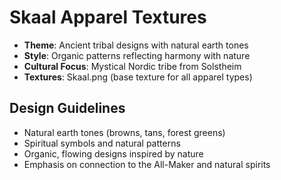 # Skaal Apparel Textures

- **Theme**: Ancient tribal designs with natural earth tones
- **Style**: Organic patterns reflecting harmony with nature
- **Cultural Focus**: Mystical Nordic tribe from Solstheim
- **Textures**: Skaal.png (base texture for all apparel types)

## Design Guidelines
- Natural earth tones (browns, tans, forest greens)
- Spiritual symbols and natural patterns
- Organic, flowing designs inspired by nature
- Emphasis on connection to the All-Maker and natural spirits